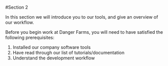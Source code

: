 #Section 2

In this section we will introduce you to our tools, and give an overview of our workflow.

Before you begin work at Danger Farms, you will need to have satisfied the following prerequisites:

1. Installed our company software tools
2. Have read through our list of tutorials/documentation
3. Understand the development workflow